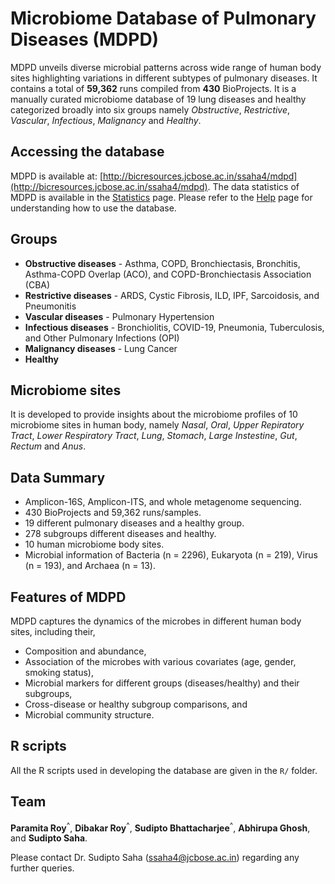 # Microbiome Database of Pulmonary Diseases (MDPD)
MDPD unveils diverse microbial patterns across wide range of human body sites highlighting variations in different subtypes of pulmonary diseases. It contains a total of **59,362** runs compiled from **430** BioProjects. 
It is a manually curated microbiome database of 19 lung diseases and healthy categorized broadly into six groups namely _Obstructive_, _Restrictive_, _Vascular_, _Infectious_, _Malignancy_ and _Healthy_. 

## Accessing the database
MDPD is available at: [http://bicresources.jcbose.ac.in/ssaha4/mdpd](http://bicresources.jcbose.ac.in/ssaha4/mdpd). The data statistics of MDPD is available in the [Statistics](http://bicresources.jcbose.ac.in/ssaha4/mdpd/statistics.php)
page. Please refer to the [Help](http://bicresources.jcbose.ac.in/ssaha4/mdpd/help.html) page for understanding how to use the database.

## Groups
* **Obstructive diseases** - Asthma, COPD, Bronchiectasis, Bronchitis, Asthma-COPD Overlap (ACO), and COPD-Bronchiectasis Association (CBA)
* **Restrictive diseases** - ARDS, Cystic Fibrosis, ILD, IPF, Sarcoidosis, and Pneumonitis
* **Vascular diseases** - Pulmonary Hypertension
* **Infectious diseases** - Bronchiolitis, COVID-19, Pneumonia, Tuberculosis, and Other Pulmonary Infections (OPI)
* **Malignancy diseases** - Lung Cancer
* **Healthy**

## Microbiome sites
It is developed to provide insights about the microbiome profiles of 10 microbiome sites in human body, namely _Nasal_, _Oral_, _Upper Repiratory Tract_, _Lower Respiratory Tract_, _Lung_, _Stomach_, _Large Instestine_, _Gut_, _Rectum_ and _Anus_.

## Data Summary
* Amplicon-16S, Amplicon-ITS, and whole metagenome sequencing.
* 430 BioProjects and 59,362 runs/samples.
* 19 different pulmonary diseases and a healthy group.
* 278 subgroups different diseases and healthy.
* 10 human microbiome body sites.
* Microbial information of Bacteria (n = 2296), Eukaryota (n = 219), Virus (n = 193), and Archaea (n = 13).

## Features of MDPD
MDPD captures the dynamics of the microbes in different human body sites, including their,
* Composition and abundance,
* Association of the microbes with various covariates (age, gender, smoking status),
* Microbial markers for different groups (diseases/healthy) and their subgroups,
* Cross-disease or healthy subgroup comparisons, and
* Microbial community structure.

## R scripts
All the R scripts used in developing the database are given in the `R/` folder.
## Team
**Paramita Roy**<sup>^</sup>, **Dibakar Roy**<sup>^</sup>, **Sudipto Bhattacharjee**<sup>^</sup>,  **Abhirupa Ghosh**, and  **Sudipto Saha**.

Please contact Dr. Sudipto Saha ([ssaha4@jcbose.ac.in](mailto:ssaha4@jcbose.ac.in)) regarding any further queries.
